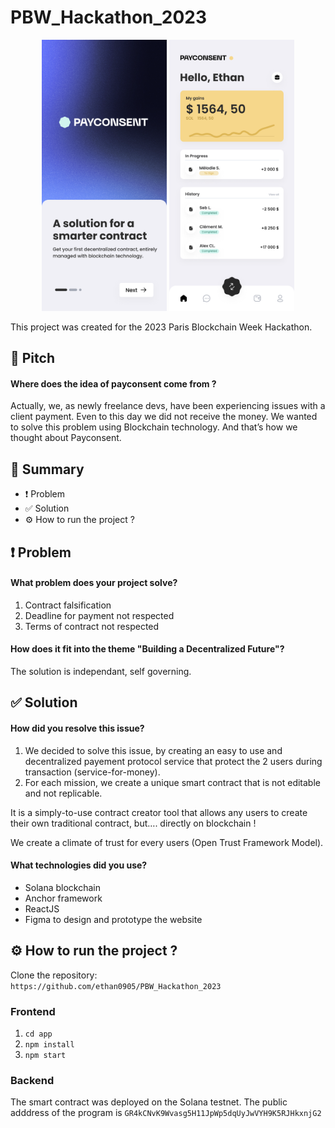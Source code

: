 # PBW_Hackathon_2023

<div align="center">
  <img src="img/landing.png" width="200" height="auto" />
  <img src="img/dash.png" width="200" height="auto" />
</div>

This project was created for the 2023 Paris Blockchain Week Hackathon.

## 🤏 Pitch
#### Where does the idea of payconsent come from ?
Actually, we, as newly freelance devs, have been experiencing issues with a client payment. Even to this day we did not receive the money. 
We wanted to solve this problem using Blockchain technology.
And that’s how we thought about Payconsent.

## 📔 Summary

 - ❗ Problem
 - ✅ Solution
 - ⚙️ How to run the project ?

## ❗ Problem
#### What problem does your project solve? 
1. Contract falsification  
2. Deadline for payment not respected  
3. Terms of contract not respected  
  
#### How does it fit into the theme "Building a Decentralized Future"?  
The solution is independant, self governing.  
    
## ✅ Solution
#### How did you resolve this issue?  
1. We decided to solve this issue, by creating an easy to use and decentralized payement protocol service that protect the 2 users during transaction (service-for-money).  
2. For each mission, we create a unique smart contract that is not editable and not replicable.  

  
It is a simply-to-use contract creator tool that allows any users to create their own traditional contract, but…. directly on blockchain !  
  
We create a climate of trust for every users (Open Trust Framework Model).  
  
#### What technologies did you use?
- Solana blockchain
- Anchor framework
- ReactJS 
- Figma to design and prototype the website

## ⚙️ How to run the project ? 
  
Clone the repository:  
`https://github.com/ethan0905/PBW_Hackathon_2023`  

### Frontend

1. `cd app`
2. `npm install`
3. `npm start`

### Backend

The smart contract was deployed on the Solana testnet. The public adddress of the program is `GR4kCNvK9Wvasg5H11JpWp5dqUyJwVYH9K5RJHkxnjG2`